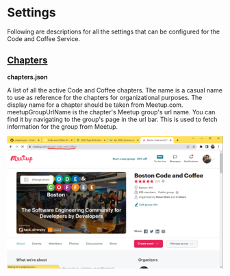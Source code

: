 # Settings

Following are descriptions for all the settings that can be configured for the Code and Coffee Service.

## [Chapters](./chapters.json)

**chapters.json**

A list of all the active Code and Coffee chapters. The name is a casual name to use as reference for the chapters for organizational purposes. The display name for a chapter should be taken from Meetup.com. meetupGroupUrlName is the chapter's Meetup group's url name. You can find it by navigating to the group's page in the url bar. This is used to fetch information for the group from Meetup.

![Group Url Name](../readme/group-url-name.png)
